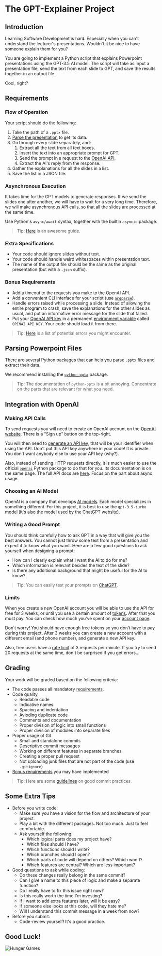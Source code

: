 # The GPT-Explainer Project

## Introduction

Learning Software Development is hard. Especially when you can't understand the lecturer's presentations. Wouldn't it be
nice to have someone explain them for you?

You are going to implement a Python script that explains Powerpoint presentations using the GPT-3.5 AI model. The script
will take as input a presentation file, send the text from each slide to GPT, and save the results together in an output
file.

Cool, right?

## Requirements

### Flow of Operation

Your script should do the following:

1. Take the path of a `.pptx` file.
2. [Parse the presentation](#parsing-powerpoint-files) to get its data.
3. Go through every slide separately, and:
    1. Extract all the text from all text boxes.
    2. Insert the text into an appropriate prompt for GPT.
    3. Send the prompt in a request to the [OpenAI API](#integration-with-openai).
    4. Extract the AI's reply from the response.
4. Gather the explanations for all the slides in a list.
5. Save the list in a JSON file.

### Asynchronous Execution

It takes time for the GPT models to generate responses. If we send the slides one after another, we will have to wait
for a very long time. Therefore, we will make asynchronous API calls, so that all the slides are processed at the same
time.

Use Python's `async/await` syntax, together with the builtin `asyncio` package.

> Tip: [Here](https://realpython.com/async-io-python/) is an awesome guide.

### Extra Specifications

- Your code should ignore slides without text.
- Your code should handle weird whitespaces within presentation text.
- The name of the output file should be the same as the original presentation (but with a `.json` suffix).

### Bonus Requirements

- Add a timeout to the requests you make to the OpenAI API.
- Add a convenient CLI interface for your script (use [`argparse`](https://docs.python.org/3/library/argparse.html)).
- Handle errors raised while processing a slide. Instead of allowing the entire program to crash, save the explanations
  for the other slides as usual, and put an informative error message for the slide that failed.
- Put your [OpenAI API key](#making-api-calls) in a
  permanent [environment variable](https://www.twilio.com/blog/how-to-set-environment-variables-html)
  called `OPENAI_API_KEY`. Your code should load it from there.

> Tip: [Here](https://platform.openai.com/docs/guides/error-codes/python-library-error-types) is a list of potential
> errors you might encounter.

## Parsing Powerpoint Files

There are several Python packages that can help you parse `.pptx` files and extract their data.

We recommend installing the [`python-pptx`](https://pypi.org/project/python-pptx/) package.

> Tip: The documentation of `python-pptx` is a bit annoying. Concentrate on the parts that are relevant for what you
> need.

## Integration with OpenAI

### Making API Calls

To send requests you will need to create an OpenAI account on
the [OpenAI website](https://platform.openai.com/docs/overview). There is a "Sign up" button on the top-right.

You will then need to [generate an API key](https://platform.openai.com/api-keys), that will be your identifier
when using the API. Don't put this API key anywhere in your code! It is private. You don't want anybody else to use your
API key (why?).

Also, instead of sending HTTP requests directly, it is much easier to use the
official [`openai`](https://pypi.org/project/openai/) Python package to do that for you.
Its documentation is on the same page. The full API docs are [here](https://github.com/openai/openai-python/blob/main/api.md).
Focus on the part about async usage.

### Choosing an AI Model

OpenAI is a company that develops [AI models](https://platform.openai.com/docs/models/overview). Each model specializes
in something different. For this project, it is best to use the `gpt-3.5-turbo` model (it's also the model used by the
ChatGPT website).

### Writing a Good Prompt

You should think carefully how to ask GPT in a way that will give you the best answers. You cannot just throw some text
from a presentation and expect it to know what you want. Here are a few good questions to ask yourself when designing a
prompt:

- How can I clearly explain what I want the AI to do for me?
- Which information is relevant besides the text of the slide?
- Is there any additional background that might be useful for the AI to know?

> Tip: You can easily test your prompts on [ChatGPT](https://chatgpt.com/).

### Limits

When you create a new OpenAI account you will be able to use the API for free for 3 weeks, or until you use a certain
amount of [tokens](https://platform.openai.com/docs/introduction/tokens). After that you must pay. You can check how
much you've spent on your [account page](https://platform.openai.com/usage).

Don't worry! You should have enough free tokens so you don't have to pay during this project. After 3 weeks you can
create a new account with a different email (and phone number), and generate a new API key.

Also, free users have a [rate limit](https://platform.openai.com/settings/organization/limits) of 3 requests per minute. If you
try to send 20 requests at the same time, don't be surprised if you get errors...

## Grading

Your work will be graded based on the following criteria:

- The code passes all mandatory [requirements](#technical-requirements).
- Code quality
    - Readable code
    - Indicative names
    - Spacing and indentation
    - Avioding duplicate code
    - Comments and documentation
    - Proper division of logic into small functions
    - Proper division of modules into separate files
- Proper usage of Git
    - Small and standalone commits
    - Descriptive commit messages
    - Working on different features in separate branches
    - Creating a proper pull request
    - Not uploading junk files that are not part of the code (use `.gitignore`)
- [Bonus requirements](#bonus-requirements) you may have implemented

> Tip: Here are some [guidelines](https://gist.github.com/luismts/495d982e8c5b1a0ced4a57cf3d93cf60) on good commit
> practices.

## Some Extra Tips

- Before you write code:
    - Make sure you have a vision for the flow and architecture of your project.
    - Play a bit with the different packages. Not too much. Just to feel comfortable.
    - Ask yourself the following:
        - Which logical parts does my project have?
        - Which files should I have?
        - Which functions should I write?
        - Which branches should I open?
        - Which parts of code will depend on others? Which won't?
        - Which features are central? Which are less important?
- Good questions to ask while coding:
    - Do these changes really belong in the same commit?
    - Can I give a name to this piece of logic and make a separate function?
    - Do I really have to fix this issue right now?
    - Is this really worth the time I'm investing?
    - If I want to add extra features later, will it be easy?
    - If someone else looks at this code, will they hate me?
    - Will I understand this commit message in a week from now?
- Before you submit:
    - Code-review yourself! It's a good practice.

## Good Luck!

![Hunger Games](https://img.memegenerator.net/instances/47706789.jpg)
